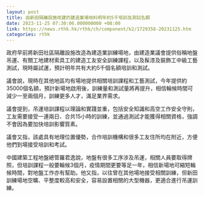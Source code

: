 ```yaml
---
layout: post
title: 由新田隔離設施改建的建造業場地料明年約5千培訓及測試名額
date: 2023-11-25 07:30:06.000000000 +08:00
link: https://news.rthk.hk/rthk/ch/component/k2/1729358-20231125.htm
categories: rthk
---
```


政府早前將新田社區隔離設施改造為建造業訓練場地，由建造業議會提供俗稱地盤吊運、有關工地建材索具工的建造工友安全訓練課程，以及髹漆及裝飾工中級工藝測試，現時屬試運，預計明年共有大約5千個名額培訓和測試。

議會說，現時在其他地區均有場地提供相關培訓課程和工藝測試，今年提供約35000個名額，預計新場地啟用後，訓練量和測試量將再提升，相信輪候時間可減少一至兩個月，訓練更多人才，滿足業界需求。

議會提到，吊運培訓課程以理論和實踐並重，包括安全知識和高空工作安全守則，工友需要接受一連兩日、合共15小時的訓練，並通過測試才能獲得相關資格，強調不會因為要加快培訓影響質素。

議會又指，該處具有地理位置優勢，合作培訓機構和很多工友住所均在附近，方便他們到場接受培訓和考試。

中國建築工程地盤總管羅君逸說，地盤有很多工序涉及吊運，相關人員要取得牌照，但培訓課程一般要輪候3個月，疫情期間更要等足一年，相信新場地可縮短輪候時間，對地盤工作亦有幫助。他又指，以往曾在其他場地接受相關訓練，但新田訓練場地空曠、平整度較高和安全，容易設置相關的大型機器，更適合進行吊運訓練。

